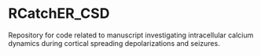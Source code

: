 # RCatchER_CSD
Repository for code related to manuscript investigating intracellular calcium dynamics during cortical spreading depolarizations and seizures.
